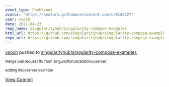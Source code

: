 ```yaml
---
event_type: PushEvent
avatar: "https://avatars.githubusercontent.com/u/814322?"
user: vsoch
date: 2021-04-23
repo_name: singularityhub/singularity-compose-examples
html_url: https://github.com/singularityhub/singularity-compose-examples/commit/385d602177e3f554a325d1e0e0a6612622a95a2d
repo_url: https://github.com/singularityhub/singularity-compose-examples
---
```


<a href='https://github.com/vsoch' target='_blank'>vsoch</a> pushed to <a href='https://github.com/singularityhub/singularity-compose-examples' target='_blank'>singularityhub/singularity-compose-examples</a>

<small>Merge pull request #5 from singularityhub/add/linuxserver

adding linuxserver example</small>

<a href='https://github.com/singularityhub/singularity-compose-examples/commit/385d602177e3f554a325d1e0e0a6612622a95a2d' target='_blank'>View Commit</a>